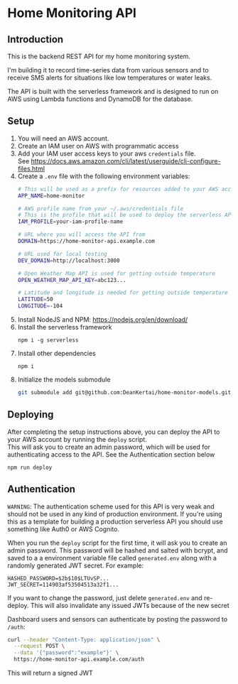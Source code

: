 # Home Monitoring API
## Introduction
This is the backend REST API for my home monitoring system.

I'm building it to record time-series data from various sensors and
to receive SMS alerts for situations like low temperatures or water leaks.

The API is built with the serverless framework and is designed to run on AWS
using Lambda functions and DynamoDB for the database.

## Setup
1. You will need an AWS account.
1. Create an IAM user on AWS with programmatic access
1. Add your IAM user access keys to your aws `credentials` file.  
    See https://docs.aws.amazon.com/cli/latest/userguide/cli-configure-files.html
1. Create a `.env` file with the following environment variables:
    ```bash
    # This will be used as a prefix for resources added to your AWS account
    APP_NAME=home-monitor

    # AWS profile name from your ~/.aws/credentials file
    # This is the profile that will be used to deploy the serverless API
    IAM_PROFILE=your-iam-profile-name

    # URL where you will access the API from
    DOMAIN=https://home-monitor-api.example.com

    # URL used for local testing
    DEV_DOMAIN=http://localhost:3000

    # Open Weather Map API is used for getting outside temperature
    OPEN_WEATHER_MAP_API_KEY=abc123...

    # Latitude and longitude is needed for getting outside temperature
    LATITUDE=50
    LONGITUDE=-104
    ```
1. Install NodeJS and NPM: https://nodejs.org/en/download/
1. Install the serverless framework  
    ```
    npm i -g serverless
    ```
1. Install other dependencies  
    ```
    npm i
    ```
1. Initialize the models submodule
    ```bash
    git submodule add git@github.com:DeanKertai/home-monitor-models.git src/models
    ```

## Deploying
After completing the setup instructions above, you can deploy the API to
your AWS account by running the `deploy` script.  
This will ask you to create an admin password, which will be used for
authenticating access to the API. See the Authentication section below
```
npm run deploy
```

## Authentication
`WARNING`: The authentication scheme used for this API is very weak and
should not be used in any kind of production environment. If you're using
this as a template for building a production serverless API you should use
something like Auth0 or AWS Cognito.  

When you run the `deploy` script for the first time, it will ask you to 
create an admin password. This password will be hashed and salted with
bcrypt, and saved to a a environment variable file called `generated.env`
along with a randomly generated JWT secret. For example:
```
HASHED_PASSWORD=$2b$10$LTUvSP...
JWT_SECRET=114903af53504513a32f1...
```
If you want to change the password, just delete `generated.env` and
re-deploy. This will also invalidate any issued JWTs because of the new secret

Dashboard users and sensors can authenticate by posting the password to 
`/auth`:
```bash
curl --header "Content-Type: application/json" \
  --request POST \
  --data '{"password":"example"}' \
  https://home-monitor-api.example.com/auth
```
This will return a signed JWT
